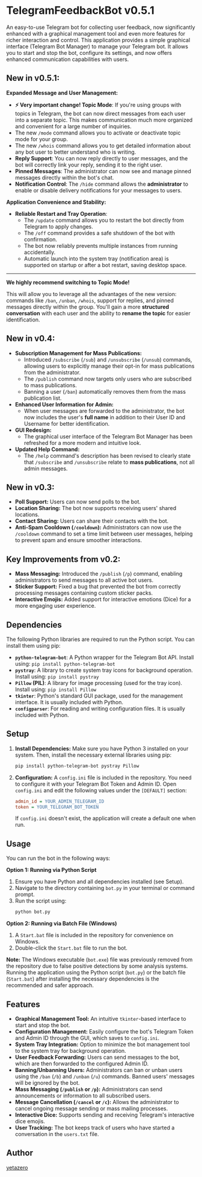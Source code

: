 # TelegramFeedbackBot v0.5.1

An easy-to-use Telegram bot for collecting user feedback, now significantly enhanced with a graphical management tool and even more features for richer interaction and control. This application provides a simple graphical interface (Telegram Bot Manager) to manage your Telegram bot. It allows you to start and stop the bot, configure its settings, and now offers enhanced communication capabilities with users.

## New in v0.5.1:

**Expanded Message and User Management:**

* **⚡ Very important change! Topic Mode**: If you're using groups with topics in Telegram, the bot can now direct messages from each user into a separate topic. This makes communication much more organized and convenient for a large number of inquiries.
* The new `/mode` command allows you to activate or deactivate topic mode for your group.
* The new `/whois` command allows you to get detailed information about any bot user to better understand who is writing.
* **Reply Support**: You can now reply directly to user messages, and the bot will correctly link your reply, sending it to the right user.
* **Pinned Messages**: The administrator can now see and manage pinned messages directly within the bot's chat.
* **Notification Control**: The `/hide` command allows the **administrator** to enable or disable delivery notifications for your messages to users.

**Application Convenience and Stability:**

* **Reliable Restart and Tray Operation**:
    * The `/update` command allows you to restart the bot directly from Telegram to apply changes.
    * The `/off` command provides a safe shutdown of the bot with confirmation.
    * The bot now reliably prevents multiple instances from running accidentally.
    * Automatic launch into the system tray (notification area) is supported on startup or after a bot restart, saving desktop space.

---

**We highly recommend switching to Topic Mode!**

This will allow you to leverage all the advantages of the new version: commands like `/ban`, `/unban`, `/whois`, support for replies, and pinned messages directly within the group. You'll gain a more **structured conversation** with each user and the ability to **rename the topic** for easier identification.

## New in v0.4:

* **Subscription Management for Mass Publications:**
    * Introduced `/subscribe` (`/sub`) and `/unsubscribe` (`/unsub`) commands, allowing users to explicitly manage their opt-in for mass publications from the administrator.
    * The `/publish` command now targets only users who are subscribed to mass publications.
    * Banning a user (`/ban`) automatically removes them from the mass publication list.
* **Enhanced User Information for Admin:**
    * When user messages are forwarded to the administrator, the bot now includes the user's **full name** in addition to their User ID and Username for better identification.
* **GUI Redesign:**
    * The graphical user interface of the Telegram Bot Manager has been refreshed for a more modern and intuitive look.
* **Updated Help Command:**
    * The `/help` command's description has been revised to clearly state that `/subscribe` and `/unsubscribe` relate to **mass publications**, not all admin messages.

## New in v0.3:

* **Poll Support:** Users can now send polls to the bot.
* **Location Sharing:** The bot now supports receiving users' shared locations.
* **Contact Sharing:** Users can share their contacts with the bot.
* **Anti-Spam Cooldown (`/cooldown`):** Administrators can now use the `/cooldown` command to set a time limit between user messages, helping to prevent spam and ensure smoother interactions.

## Key Improvements from v0.2:

* **Mass Messaging:** Introduced the `/publish` (`/p`) command, enabling administrators to send messages to all active bot users.
* **Sticker Support:** Fixed a bug that prevented the bot from correctly processing messages containing custom sticker packs.
* **Interactive Emojis:** Added support for interactive emotions (Dice) for a more engaging user experience.

## Dependencies

The following Python libraries are required to run the Python script. You can install them using pip:

* **`python-telegram-bot`**: A Python wrapper for the Telegram Bot API. Install using: `pip install python-telegram-bot`
* **`pystray`**: A library to create system tray icons for background operation. Install using: `pip install pystray`
* **`Pillow` (PIL)**: A library for image processing (used for the tray icon). Install using: `pip install Pillow`
* **`tkinter`**: Python's standard GUI package, used for the management interface. It is usually included with Python.
* **`configparser`**: For reading and writing configuration files. It is usually included with Python.

## Setup

1.  **Install Dependencies:**
    Make sure you have Python 3 installed on your system. Then, install the necessary external libraries using pip:
    ```bash
    pip install python-telegram-bot pystray Pillow
    ```

2.  **Configuration:**
    A `config.ini` file is included in the repository. You need to configure it with your Telegram Bot Token and Admin ID. Open `config.ini` and edit the following values under the `[DEFAULT]` section:
    ```ini
    admin_id = YOUR_ADMIN_TELEGRAM_ID
    token = YOUR_TELEGRAM_BOT_TOKEN
    ```
    If `config.ini` doesn't exist, the application will create a default one when run.

## Usage

You can run the bot in the following ways:

**Option 1: Running via Python Script**

1.  Ensure you have Python and all dependencies installed (see Setup).
2.  Navigate to the directory containing `bot.py` in your terminal or command prompt.
3.  Run the script using:
    ```bash
    python bot.py
    ```

**Option 2: Running via Batch File (Windows)**

1.  A `Start.bat` file is included in the repository for convenience on Windows.
2.  Double-click the `Start.bat` file to run the bot.

**Note:** The Windows executable (`bot.exe`) file was previously removed from the repository due to false positive detections by some analysis systems. Running the application using the Python script (`bot.py`) or the batch file (`Start.bat`) after installing the necessary dependencies is the recommended and safer approach.

## Features

* **Graphical Management Tool:** An intuitive `tkinter`-based interface to start and stop the bot.
* **Configuration Management:** Easily configure the bot's Telegram Token and Admin ID through the GUI, which saves to `config.ini`.
* **System Tray Integration:** Option to minimize the bot management tool to the system tray for background operation.
* **User Feedback Forwarding:** Users can send messages to the bot, which are then forwarded to the configured Admin ID.
* **Banning/Unbanning Users:** Administrators can ban or unban users using the `/ban` (`/b`) and `/unban` (`/u`) commands. Banned users' messages will be ignored by the bot.
* **Mass Messaging (`/publish` or `/p`):** Administrators can send announcements or information to all subscribed users.
* **Message Cancellation (`/cancel` or `/c`):** Allows the administrator to cancel ongoing message sending or mass mailing processes.
* **Interactive Dice:** Supports sending and receiving Telegram's interactive dice emojis.
* **User Tracking:** The bot keeps track of users who have started a conversation in the `users.txt` file.

## Author

[yetazero](https://t.me/yetazero)
